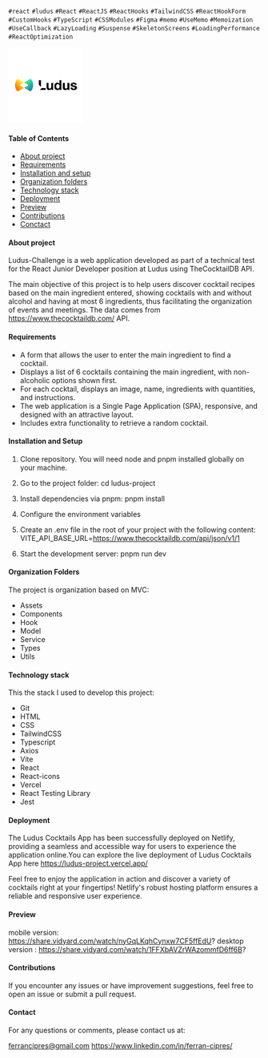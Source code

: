 `#react` `#ludus` `#React` `#ReactJS` `#ReactHooks` `#TailwindCSS` `#ReactHookForm` `#CustomHooks` `#TypeScript` `#CSSModules` `#Figma` `#memo` `#UseMemo` `#Memoization` `#UseCallback` `#LazyLoading` `#Suspense` `#SkeletonScreens` `#LoadingPerformance` `#ReactOptimization`

<div>
    <img src="/src/assets/img/logo_black.webp" alt="ludus-project" width="150">
</div>

#### Table of Contents

- [About project](#-about-project)
- [Requirements](#-requirements)
- [Installation and setup](#️-installation-and-setup)
- [Organization folders](#-organization-folders)
- [Technology stack](#-technology-stack)
- [Deployment](#-deployment)
- [Preview](#-preview)
- [Contributions](#-contributions)
- [Conctact](#-contact)

#### About project

Ludus-Challenge is a web application developed as part of a technical test for the React Junior Developer position at Ludus using TheCocktailDB API.

The main objective of this project is to help users discover cocktail recipes based on the main ingredient entered, showing cocktails with and without alcohol and having at most 6 ingredients, thus facilitating the organization of events and meetings. The data comes from https://www.thecocktaildb.com/ API.

#### Requirements

- A form that allows the user to enter the main ingredient to find a cocktail.
- Displays a list of 6 cocktails containing the main ingredient, with non-alcoholic options shown first.
- For each cocktail, displays an image, name, ingredients with quantities, and instructions.
- The web application is a Single Page Application (SPA), responsive, and designed with an attractive layout.
- Includes extra functionality to retrieve a random cocktail.

#### Installation and Setup

1. Clone repository. You will need node and pnpm installed globally on your machine.

2. Go to the project folder:
   cd ludus-project

3. Install dependencies via pnpm:
   pnpm install

4. Configure the environment variables

5. Create an .env file in the root of your project with the following content:
   VITE_API_BASE_URL=https://www.thecocktaildb.com/api/json/v1/1

6. Start the development server:
   pnpm run dev

#### Organization Folders

The project is organization based on MVC:

- Assets
- Components
- Hook
- Model
- Service
- Types
- Utils

#### Technology stack

This the stack I used to develop this project:

- Git
- HTML
- CSS
- TailwindCSS
- Typescript
- Axios
- Vite
- React
- React-icons
- Vercel
- React Testing Library
- Jest

#### Deployment

The Ludus Cocktails App has been successfully deployed on Netlify, providing a seamless and accessible way for users to experience the application online.You can explore the live deployment of Ludus Cocktails App here https://ludus-project.vercel.app/

Feel free to enjoy the application in action and discover a variety of cocktails right at your fingertips! Netlify's robust hosting platform ensures a reliable and responsive user experience.

#### Preview

mobile version: https://share.vidyard.com/watch/nyGqLKqhCynxw7CF5ffEdU?
desktop version : https://share.vidyard.com/watch/1FFXbAVZrWAzommfD6ff6B?

#### Contributions

If you encounter any issues or have improvement suggestions, feel free to open an issue or submit a pull request.

#### Contact

For any questions or comments, please contact us at:

ferrancipres@gmail.com
https://www.linkedin.com/in/ferran-cipres/
